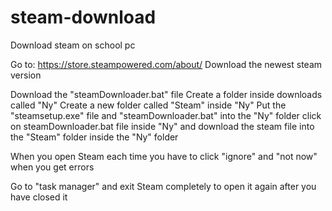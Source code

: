 # steam-download
Download steam on school pc

Go to:
https://store.steampowered.com/about/
Download the newest steam version

Download the "steamDownloader.bat" file
Create a folder inside downloads called "Ny"
Create a new folder called "Steam" inside "Ny"
Put the "steamsetup.exe" file and "steamDownloader.bat" into the "Ny" folder
click on steamDownloader.bat file inside "Ny" and download the steam file into the "Steam" folder inside the "Ny" folder


When you open Steam each time you have to click "ignore" and "not now" when you get errors

Go to "task manager" and exit Steam completely to open it again after you have closed it
